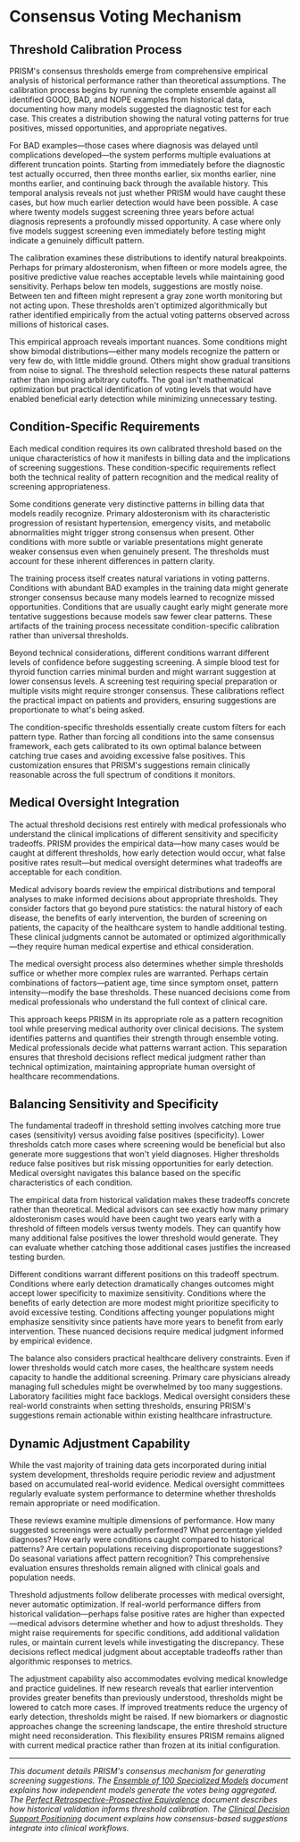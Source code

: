 # Consensus Voting Mechanism

## Threshold Calibration Process

PRISM's consensus thresholds emerge from comprehensive empirical analysis of historical performance rather than theoretical assumptions. The calibration process begins by running the complete ensemble against all identified GOOD, BAD, and NOPE examples from historical data, documenting how many models suggested the diagnostic test for each case. This creates a distribution showing the natural voting patterns for true positives, missed opportunities, and appropriate negatives.

For BAD examples—those cases where diagnosis was delayed until complications developed—the system performs multiple evaluations at different truncation points. Starting from immediately before the diagnostic test actually occurred, then three months earlier, six months earlier, nine months earlier, and continuing back through the available history. This temporal analysis reveals not just whether PRISM would have caught these cases, but how much earlier detection would have been possible. A case where twenty models suggest screening three years before actual diagnosis represents a profoundly missed opportunity. A case where only five models suggest screening even immediately before testing might indicate a genuinely difficult pattern.

The calibration examines these distributions to identify natural breakpoints. Perhaps for primary aldosteronism, when fifteen or more models agree, the positive predictive value reaches acceptable levels while maintaining good sensitivity. Perhaps below ten models, suggestions are mostly noise. Between ten and fifteen might represent a gray zone worth monitoring but not acting upon. These thresholds aren't optimized algorithmically but rather identified empirically from the actual voting patterns observed across millions of historical cases.

This empirical approach reveals important nuances. Some conditions might show bimodal distributions—either many models recognize the pattern or very few do, with little middle ground. Others might show gradual transitions from noise to signal. The threshold selection respects these natural patterns rather than imposing arbitrary cutoffs. The goal isn't mathematical optimization but practical identification of voting levels that would have enabled beneficial early detection while minimizing unnecessary testing.

## Condition-Specific Requirements

Each medical condition requires its own calibrated threshold based on the unique characteristics of how it manifests in billing data and the implications of screening suggestions. These condition-specific requirements reflect both the technical reality of pattern recognition and the medical reality of screening appropriateness.

Some conditions generate very distinctive patterns in billing data that models readily recognize. Primary aldosteronism with its characteristic progression of resistant hypertension, emergency visits, and metabolic abnormalities might trigger strong consensus when present. Other conditions with more subtle or variable presentations might generate weaker consensus even when genuinely present. The thresholds must account for these inherent differences in pattern clarity.

The training process itself creates natural variations in voting patterns. Conditions with abundant BAD examples in the training data might generate stronger consensus because many models learned to recognize missed opportunities. Conditions that are usually caught early might generate more tentative suggestions because models saw fewer clear patterns. These artifacts of the training process necessitate condition-specific calibration rather than universal thresholds.

Beyond technical considerations, different conditions warrant different levels of confidence before suggesting screening. A simple blood test for thyroid function carries minimal burden and might warrant suggestion at lower consensus levels. A screening test requiring special preparation or multiple visits might require stronger consensus. These calibrations reflect the practical impact on patients and providers, ensuring suggestions are proportionate to what's being asked.

The condition-specific thresholds essentially create custom filters for each pattern type. Rather than forcing all conditions into the same consensus framework, each gets calibrated to its own optimal balance between catching true cases and avoiding excessive false positives. This customization ensures that PRISM's suggestions remain clinically reasonable across the full spectrum of conditions it monitors.

## Medical Oversight Integration

The actual threshold decisions rest entirely with medical professionals who understand the clinical implications of different sensitivity and specificity tradeoffs. PRISM provides the empirical data—how many cases would be caught at different thresholds, how early detection would occur, what false positive rates result—but medical oversight determines what tradeoffs are acceptable for each condition.

Medical advisory boards review the empirical distributions and temporal analyses to make informed decisions about appropriate thresholds. They consider factors that go beyond pure statistics: the natural history of each disease, the benefits of early intervention, the burden of screening on patients, the capacity of the healthcare system to handle additional testing. These clinical judgments cannot be automated or optimized algorithmically—they require human medical expertise and ethical consideration.

The medical oversight process also determines whether simple thresholds suffice or whether more complex rules are warranted. Perhaps certain combinations of factors—patient age, time since symptom onset, pattern intensity—modify the base thresholds. These nuanced decisions come from medical professionals who understand the full context of clinical care.

This approach keeps PRISM in its appropriate role as a pattern recognition tool while preserving medical authority over clinical decisions. The system identifies patterns and quantifies their strength through ensemble voting. Medical professionals decide what patterns warrant action. This separation ensures that threshold decisions reflect medical judgment rather than technical optimization, maintaining appropriate human oversight of healthcare recommendations.

## Balancing Sensitivity and Specificity

The fundamental tradeoff in threshold setting involves catching more true cases (sensitivity) versus avoiding false positives (specificity). Lower thresholds catch more cases where screening would be beneficial but also generate more suggestions that won't yield diagnoses. Higher thresholds reduce false positives but risk missing opportunities for early detection. Medical oversight navigates this balance based on the specific characteristics of each condition.

The empirical data from historical validation makes these tradeoffs concrete rather than theoretical. Medical advisors can see exactly how many primary aldosteronism cases would have been caught two years early with a threshold of fifteen models versus twenty models. They can quantify how many additional false positives the lower threshold would generate. They can evaluate whether catching those additional cases justifies the increased testing burden.

Different conditions warrant different positions on this tradeoff spectrum. Conditions where early detection dramatically changes outcomes might accept lower specificity to maximize sensitivity. Conditions where the benefits of early detection are more modest might prioritize specificity to avoid excessive testing. Conditions affecting younger populations might emphasize sensitivity since patients have more years to benefit from early intervention. These nuanced decisions require medical judgment informed by empirical evidence.

The balance also considers practical healthcare delivery constraints. Even if lower thresholds would catch more cases, the healthcare system needs capacity to handle the additional screening. Primary care physicians already managing full schedules might be overwhelmed by too many suggestions. Laboratory facilities might face backlogs. Medical oversight considers these real-world constraints when setting thresholds, ensuring PRISM's suggestions remain actionable within existing healthcare infrastructure.

## Dynamic Adjustment Capability

While the vast majority of training data gets incorporated during initial system development, thresholds require periodic review and adjustment based on accumulated real-world evidence. Medical oversight committees regularly evaluate system performance to determine whether thresholds remain appropriate or need modification.

These reviews examine multiple dimensions of performance. How many suggested screenings were actually performed? What percentage yielded diagnoses? How early were conditions caught compared to historical patterns? Are certain populations receiving disproportionate suggestions? Do seasonal variations affect pattern recognition? This comprehensive evaluation ensures thresholds remain aligned with clinical goals and population needs.

Threshold adjustments follow deliberate processes with medical oversight, never automatic optimization. If real-world performance differs from historical validation—perhaps false positive rates are higher than expected—medical advisors determine whether and how to adjust thresholds. They might raise requirements for specific conditions, add additional validation rules, or maintain current levels while investigating the discrepancy. These decisions reflect medical judgment about acceptable tradeoffs rather than algorithmic responses to metrics.

The adjustment capability also accommodates evolving medical knowledge and practice guidelines. If new research reveals that earlier intervention provides greater benefits than previously understood, thresholds might be lowered to catch more cases. If improved treatments reduce the urgency of early detection, thresholds might be raised. If new biomarkers or diagnostic approaches change the screening landscape, the entire threshold structure might need reconsideration. This flexibility ensures PRISM remains aligned with current medical practice rather than frozen at its initial configuration.

---

*This document details PRISM's consensus mechanism for generating screening suggestions. The [Ensemble of 100 Specialized Models](/21-ensemble-models) document explains how independent models generate the votes being aggregated. The [Perfect Retrospective-Prospective Equivalence](/22-retrospective-prospective) document describes how historical validation informs threshold calibration. The [Clinical Decision Support Positioning](/41-clinical-decision-support) document explains how consensus-based suggestions integrate into clinical workflows.*
